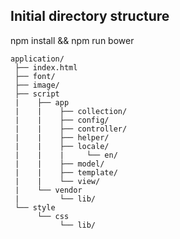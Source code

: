 ## Initial directory structure


npm install && npm run bower

~~~~
application/
 ├── index.html
 ├── font/
 ├── image/
 ├── script
 |    ├── app
 |    |    ├── collection/
 |    |    ├── config/
 |    |    ├── controller/
 |    |    ├── helper/
 |    |    ├── locale/
 |    |    |     └── en/
 |    |    ├── model/
 |    |    ├── template/
 |    |    └── view/
 |    └── vendor
 |         └── lib/
 └── style
      └── css
           └── lib/
~~~~